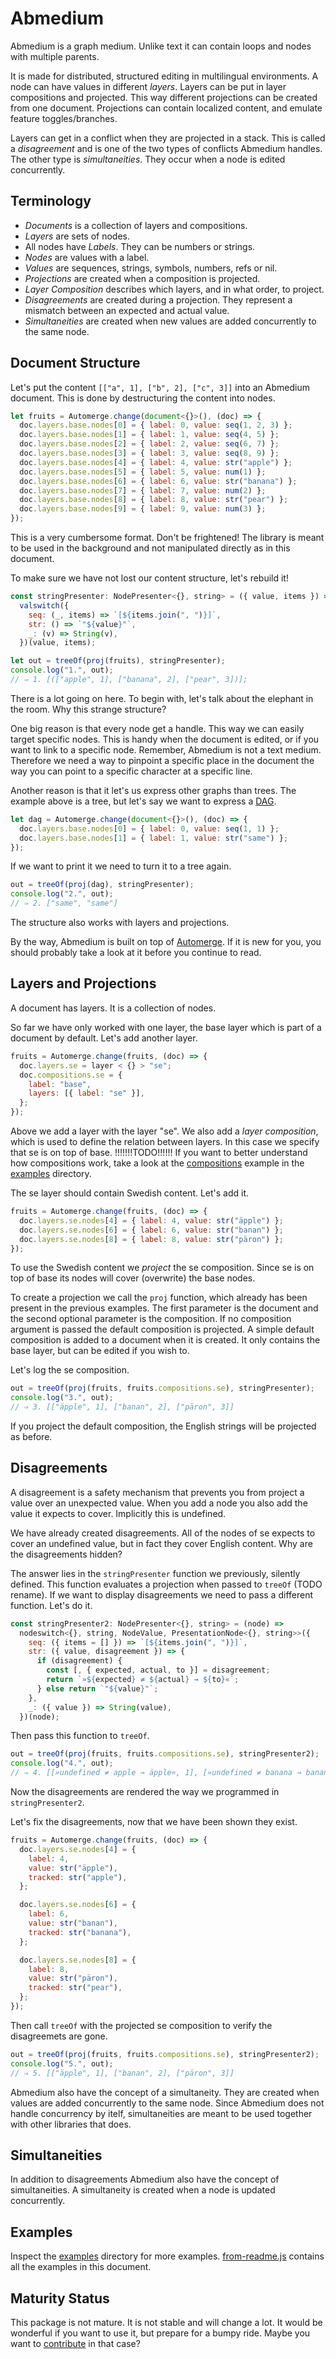 # Abmedium

Abmedium is a graph medium. Unlike text it can contain loops and nodes with multiple parents.

It is made for distributed, structured editing in multilingual environments. A node can have values in different _layers_. Layers can be put in layer compositions and projected. This way different projections can be created from one document. Projections can contain localized content, and emulate feature toggles/branches.

Layers can get in a conflict when they are projected in a stack. This is called a _disagreement_ and is one of the two types of conflicts Abmedium handles. The other type is _simultaneities_. They occur when a node is edited concurrently.

## Terminology

- _Documents_ is a collection of layers and compositions.
- _Layers_ are sets of nodes.
- All nodes have _Labels_. They can be numbers or strings.
- _Nodes_ are values with a label.
- _Values_ are sequences, strings, symbols, numbers, refs or nil.
- _Projections_ are created when a composition is projected.
- _Layer Composition_ describes which layers, and in what order, to project.
- _Disagreements_ are created during a projection. They represent a mismatch between an expected and actual value.
- _Simultaneities_ are created when new values are added concurrently to the same node.

## Document Structure

Let's put the content `[["a", 1], ["b", 2], ["c", 3]]` into an Abmedium document. This is done by destructuring the content into nodes.

```javascript
let fruits = Automerge.change(document<{}>(), (doc) => {
  doc.layers.base.nodes[0] = { label: 0, value: seq(1, 2, 3) };
  doc.layers.base.nodes[1] = { label: 1, value: seq(4, 5) };
  doc.layers.base.nodes[2] = { label: 2, value: seq(6, 7) };
  doc.layers.base.nodes[3] = { label: 3, value: seq(8, 9) };
  doc.layers.base.nodes[4] = { label: 4, value: str("apple") };
  doc.layers.base.nodes[5] = { label: 5, value: num(1) };
  doc.layers.base.nodes[6] = { label: 6, value: str("banana") };
  doc.layers.base.nodes[7] = { label: 7, value: num(2) };
  doc.layers.base.nodes[8] = { label: 8, value: str("pear") };
  doc.layers.base.nodes[9] = { label: 9, value: num(3) };
});
```

This is a very cumbersome format. Don't be frightened! The library is meant to be used in the background and not manipulated directly as in this document.

To make sure we have not lost our content structure, let's rebuild it!

```javascript
const stringPresenter: NodePresenter<{}, string> = ({ value, items }) =>
  valswitch({
    seq: (_, items) => `[${items.join(", ")}]`,
    str: () => `"${value}"`,
    _: (v) => String(v),
  })(value, items);

let out = treeOf(proj(fruits), stringPresenter);
console.log("1.", out);
// ⇒ 1. [(["apple", 1], ["banana", 2], ["pear", 3])];
```

There is a lot going on here. To begin with, let's talk about the elephant in the room. Why this strange structure?

One big reason is that every node get a handle. This way we can easily target specific nodes. This is handy when the document is edited, or if you want to link to a specific node. Remember, Abmedium is not a text medium. Therefore we need a way to pinpoint a specific place in the document the way you can point to a specific character at a specific line.

Another reason is that it let's us express other graphs than trees. The example above is a tree, but let's say we want to express a [DAG](https://en.wikipedia.org/wiki/Directed_acyclic_graph).

```javascript
let dag = Automerge.change(document<{}>(), (doc) => {
  doc.layers.base.nodes[0] = { label: 0, value: seq(1, 1) };
  doc.layers.base.nodes[1] = { label: 1, value: str("same") };
});
```

If we want to print it we need to turn it to a tree again.

```javascript
out = treeOf(proj(dag), stringPresenter);
console.log("2.", out);
// ⇒ 2. ["same", "same"]
```

The structure also works with layers and projections.

By the way, Abmedium is built on top of [Automerge](https://github.com/automerge/automerge). If it is new for you, you should probably take a look at it before you continue to read.

## Layers and Projections

A document has layers. It is a collection of nodes.

So far we have only worked with one layer, the base layer which is part of a document by default. Let's add another layer.

```javascript
fruits = Automerge.change(fruits, (doc) => {
  doc.layers.se = layer < {} > "se";
  doc.compositions.se = {
    label: "base",
    layers: [{ label: "se" }],
  };
});
```

Above we add a layer with the layer "se". We also add a _layer composition_, which is used to define the relation between layers. In this case we specify that se is on top of base. !!!!!!!TODO!!!!!! If you want to better understand how compositions work, take a look at the [compositions](https://gitlab.com/berling/abmedium/-/tree/master/packages/abmedium/examples/compositions.ts) example in the [examples](https://gitlab.com/berling/abmedium/-/tree/master/packages/abmedium/examples) directory.

The se layer should contain Swedish content. Let's add it.

```javascript
fruits = Automerge.change(fruits, (doc) => {
  doc.layers.se.nodes[4] = { label: 4, value: str("äpple") };
  doc.layers.se.nodes[6] = { label: 6, value: str("banan") };
  doc.layers.se.nodes[8] = { label: 8, value: str("päron") };
});
```

To use the Swedish content we _project_ the se composition. Since se is on top of base its nodes will cover (overwrite) the base nodes.

To create a projection we call the `proj` function, which already has been present in the previous examples. The first parameter is the document and the second optional parameter is the composition. If no composition argument is passed the default composition is projected. A simple default composition is added to a document when it is created. It only contains the base layer, but can be edited if you wish to.

Let's log the se composition.

```javascript
out = treeOf(proj(fruits, fruits.compositions.se), stringPresenter);
console.log("3.", out);
// ⇒ 3. [["äpple", 1], ["banan", 2], ["päron", 3]]
```

If you project the default composition, the English strings will be projected as before.

## Disagreements

A disagreement is a safety mechanism that prevents you from project a value over an unexpected value. When you add a node you also add the value it expects to cover. Implicitly this is undefined.

We have already created disagreements. All of the nodes of se expects to cover an undefined value, but in fact they cover English content. Why are the disagreements hidden?

The answer lies in the `stringPresenter` function we previously, silently defined. This function evaluates a projection when passed to `treeOf` (TODO rename). If we want to display disagreements we need to pass a different function. Let's do it.

```javascript
const stringPresenter2: NodePresenter<{}, string> = (node) =>
  nodeswitch<{}, string, NodeValue, PresentationNode<{}, string>>({
    seq: ({ items = [] }) => `[${items.join(", ")}]`,
    str: ({ value, disagreement }) => {
      if (disagreement) {
        const [, { expected, actual, to }] = disagreement;
        return `»${expected} ≠ ${actual} → ${to}«`;
      } else return `"${value}"`;
    },
    _: ({ value }) => String(value),
  })(node);
```

Then pass this function to `treeOf`.

```javascript
out = treeOf(proj(fruits, fruits.compositions.se), stringPresenter2);
console.log("4.", out);
// ⇒ 4. [[»undefined ≠ apple → äpple«, 1], [»undefined ≠ banana → banan«, 2], [»undefined ≠ pear → päron«, 3]]
```

Now the disagreements are rendered the way we programmed in `stringPresenter2`.

Let's fix the disagreements, now that we have been shown they exist.

```javascript
fruits = Automerge.change(fruits, (doc) => {
  doc.layers.se.nodes[4] = {
    label: 4,
    value: str("äpple"),
    tracked: str("apple"),
  };

  doc.layers.se.nodes[6] = {
    label: 6,
    value: str("banan"),
    tracked: str("banana"),
  };

  doc.layers.se.nodes[8] = {
    label: 8,
    value: str("päron"),
    tracked: str("pear"),
  };
});
```

Then call `treeOf` with the projected se composition to verify the disagreemets are gone.

```javascript
out = treeOf(proj(fruits, fruits.compositions.se), stringPresenter2);
console.log("5.", out);
// ⇒ 5. [["äpple", 1], ["banan", 2], ["päron", 3]]
```

Abmedium also have the concept of a simultaneity. They are created when values are added concurrently to the same node. Since Abmedium does not handle concurrency by itelf, simultaneities are meant to be used together with other libraries that does.

## Simultaneities

In addition to disagreements Abmedium also have the concept of simultaneities. A simultaneity is created when a node is updated concurrently.

## Examples

Inspect the [examples](https://gitlab.com/berling/abmedium/-/tree/master/packages/abmedium/examples) directory for more examples. [from-readme.js](https://gitlab.com/berling/abmedium/-/tree/master/packages/abmedium/examples/from-readme.js) contains all the examples in this document.

## Maturity Status

This package is not mature. It is not stable and will change a lot. It would be wonderful if you want to use it, but prepare for a bumpy ride. Maybe you want to [contribute](https://gitlab.com/berling/abmedium/-/blob/master/CONTRIBUTING.md) in that case?
